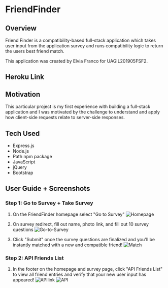 # FriendFinder

## Overview

Friend Finder is a compatibility-based full-stack application which takes user input from the application survey and runs compatibility logic to return the users best friend match.

This application was created by Elvia Franco for UAGIL201905FSF2. 

## Heroku Link


## Motivation 
This particular project is my first experience with building a full-stack application and I was motivated by the challenge to understand and apply how client-side requests relate to server-side responses. 

## Tech Used
* Express.js
* Node.js
* Path npm package
* JavaScript
* jQuery
* Bootstrap 

## User Guide + Screenshots

### Step 1: Go to Survey + Take Survey 

1. On the FriendFinder homepage select "Go to Survey" 
![Homepage](https://drive.google.com/uc?export=view&id=15XEUO-tv6RXSZLvyUcpKsSs_aq4-SgAe)

2. On survey redirect, fill out name, photo link, and fill out 10 survey questions 
![Go-to-Survey](https://drive.google.com/uc?export=view&id=1JiXkph66G7O8dVnISRuiU3A4IUw-PgVV)

3. Click "Submit" once the survey questions are finalized and you'll be instantly matched with a new and compatible friend! 
![Match](https://drive.google.com/uc?export=view&id=1a3TcNYElTasrWJZeaEwSr3Z730CfeS5o)


### Step 2: API Friends List
1. In the footer on the homepage and survey page, click "API Friends List" to view all friend entries and verify that your new user input has appeared!
![APIlink](https://drive.google.com/uc?export=view&id=1CEpEoOCLCLnq-u9NPDV6VrWpZ2j_Z87i)
![API](https://drive.google.com/uc?export=view&id=1QE-seIIS09gL6Q9p9jRc9MSGQ1-JW_ox)


